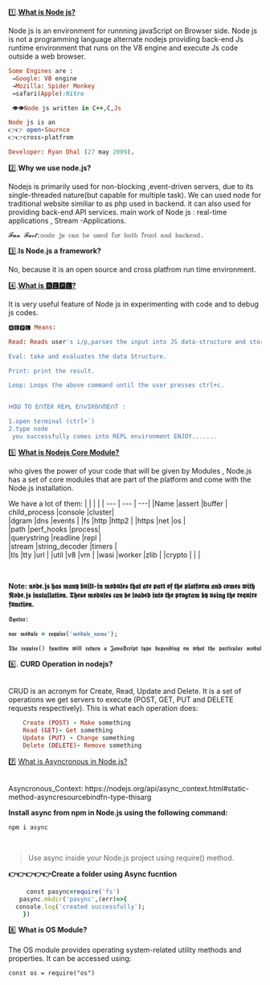 1️⃣.<b>[What is Node js?](/index.js)</b>
<br>

  Node js is an environment for runnning javaScript on Browser side.
  Node js is not a programming language alternate nodejs providing back-end Js runtime environment that runs on the V8 engine and execute Js code outside a web browser.
 ```Ruby
 Some Engines are :
  →Google: V8 engine
  →Mozilla: Spider Monkey
  →safari(Apple):Nitro

  👁️👁️Node js written in C++,C,Js

 Node js is an 
👉👉 open-Sournce
 👉👉cross-platfrom

 Developer: Ryan Dhal (27 may 2009).
```


2️⃣.<b>**Why we use node.js?**</b>

 Nodejs is primarily used for non-blocking ,event-driven servers, due to its single-threaded nature(but  capable for multiple task).
 We can used node for traditional website similiar to as php used in backend.
 it can also used for providing back-end API services.
 main work of Node js : real-time applications , Stream -Applications.

```
𝓕𝓾𝓷 𝓕𝓪𝓬𝓽:𝕟𝕠𝕕𝕖 𝕛𝕤 𝕔𝕒𝕟 𝕓𝕖 𝕦𝕤𝕖𝕕 𝕗𝕠𝕣 𝕓𝕠𝕥𝕙 𝕗𝕣𝕠𝕟𝕥 𝕒𝕟𝕕 𝕓𝕒𝕔𝕜𝕖𝕟𝕕.
```
3️⃣.<b>Is Node.js a framework?</b>

No, because it is an open source and cross platfrom run time environment.

4️⃣.<b>[What is  🆁🅴🅿🅻?](/repl.js)</b>

It is very useful feature of Node js in experimenting with code and to debug js codes.

```Ruby
🆁🅴🅿🅻 Means:

Read: Reads user's i/p,parses the input into JS data-structure and stores in memory.

Eval: take and evaluates the data Structure.

Print: print the result.

Loop: Loops the above command until the user presses ctrl+c.


ᕼOᗯ TO EᑎTEᖇ ᖇEᑭᒪ EᑎᐯIᖇOᑎᗰEᑎT :

1.open terminal (ctrl+`)
2.type node
 you successfully comes into REPL environment ENJOY.......

```

 5️⃣ <b>[What is Nodejs Core Module?](/coreModule.js)</b>
 <br>
  
   who gives the power of your code that will be given by Modules , Node.js has a set of core modules that are part of the platform and come with the Node.js installation.

   
  We have a lot of them:
  |   |  |   |
| --- | --- | ---|
 |Name 	|assert |buffer |
 child_process |console 	|cluster| 	 
 |dgram 	 |dns 	 |events 	|
 |fs 	 |http 	 |http2 |
 |https 	 |net 	 |os |	
 |path 	 |perf_hooks 	 |process| 	
 |querystring 	 |readline 	 |repl |	
 |stream 	 |string_decoder 	 |timers | 	
 |tls 	 |tty 	 |url 	|
 |util 	 |v8 	 |vm 	| 
 |wasi 	 |worker 	 |zlib |
 |crypto 	|   |   | 

 <br>
   
 <b>Note:  𝖓𝖔𝖉𝖊.𝖏𝖘 𝖍𝖆𝖘 𝖒𝖆𝖓𝖞 𝖇𝖚𝖎𝖑𝖙-𝖎𝖓 𝖒𝖔𝖉𝖚𝖑𝖊𝖘 𝖙𝖍𝖆𝖙 𝖆𝖗𝖊 𝖕𝖆𝖗𝖙 𝖔𝖋 𝖙𝖍𝖊 𝖕𝖑𝖆𝖙𝖋𝖔𝖗𝖒 𝖆𝖓𝖉 𝖈𝖔𝖒𝖊𝖘 𝖜𝖎𝖙𝖍 𝕹𝖔𝖉𝖊.𝖏𝖘 𝖎𝖓𝖘𝖙𝖆𝖑𝖑𝖆𝖙𝖎𝖔𝖓. 𝕿𝖍𝖊𝖘𝖊 𝖒𝖔𝖉𝖚𝖑𝖊𝖘 𝖈𝖆𝖓 𝖇𝖊 𝖑𝖔𝖆𝖉𝖊𝖉 𝖎𝖓𝖙𝖔 𝖙𝖍𝖊 𝖕𝖗𝖔𝖌𝖗𝖆𝖒 𝖇𝖞 𝖚𝖘𝖎𝖓𝖌 𝖙𝖍𝖊 𝖗𝖊𝖖𝖚𝖎𝖗𝖊 𝖋𝖚𝖓𝖈𝖙𝖎𝖔𝖓.</b>
 <br>
```Ruby
𝕾𝖞𝖓𝖙𝖆𝖝:

𝖛𝖆𝖗 𝖒𝖔𝖉𝖚𝖑𝖊 = 𝖗𝖊𝖖𝖚𝖎𝖗𝖊('𝖒𝖔𝖉𝖚𝖑𝖊_𝖓𝖆𝖒𝖊');

𝕿𝖍𝖊 𝖗𝖊𝖖𝖚𝖎𝖗𝖊() 𝖋𝖚𝖓𝖈𝖙𝖎𝖔𝖓 𝖜𝖎𝖑𝖑 𝖗𝖊𝖙𝖚𝖗𝖓 𝖆 𝕵𝖆𝖛𝖆𝕾𝖈𝖗𝖎𝖕𝖙 𝖙𝖞𝖕𝖊 𝖉𝖊𝖕𝖊𝖓𝖉𝖎𝖓𝖌 𝖔𝖓 𝖜𝖍𝖆𝖙 𝖙𝖍𝖊 𝖕𝖆𝖗𝖙𝖎𝖈𝖚𝖑𝖆𝖗 𝖒𝖔𝖉𝖚𝖑𝖊 𝖗𝖊𝖙𝖚𝖗𝖓𝖘.
```


6️⃣. <b>CURD Operation in nodejs?</b> 

  <br> CRUD is an acronym for Create, Read, Update and Delete. 
  It is a set of operations we get servers to execute (POST, GET, PUT and DELETE requests respectively).
  This is what each operation does:
  
```Ruby
    Create (POST) - Make something
    Read (GET)- Get something
    Update (PUT) - Change something
    Delete (DELETE)- Remove something
   ```
   

 7️⃣  [What is Asyncronous in Node.js?](/pAsync.js)

<br>
      Asyncronous_Context: https://nodejs.org/api/async_context.html#static-method-asyncresourcebindfn-type-thisarg
  <br>
    
  <b> Install async from npm in Node.js using the following command:</b>
  <br>
  ``` 
  npm i async
   ```
   <br>
       
   >Use async inside your Node.js project using require() method.
        
 <b> 👉👉👉👉👉Create a folder using Async fucntion</b>
  
  ```Ruby
       const pasync=require('fs')
     pasync.mkdir('pasync',(err)=>{
    console.log('created successfully');
      })
  ```

 8️⃣  <b> What is OS Module?</b><br><br>
    The OS module provides operating system-related utility methods and properties.
    It can be accessed using:
    <br>
  ```
  const os = require("os")
  ```


